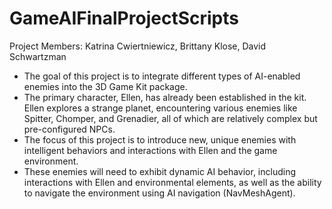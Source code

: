 # GameAIFinalProjectScripts
Project Members: Katrina Cwiertniewicz, Brittany Klose, David Schwartzman
- The goal of this project is to integrate different types of AI-enabled enemies into the 3D Game Kit package.
- The primary character, Ellen, has already been established in the kit. Ellen explores a strange planet, encountering various enemies like Spitter, Chomper, and Grenadier, all of which are relatively complex but pre-configured NPCs.
- The focus of this project is to introduce new, unique enemies with intelligent behaviors and interactions with Ellen and the game environment.
- These enemies will need to exhibit dynamic AI behavior, including interactions with Ellen and environmental elements, as well as the ability to navigate the environment using AI navigation (NavMeshAgent).
